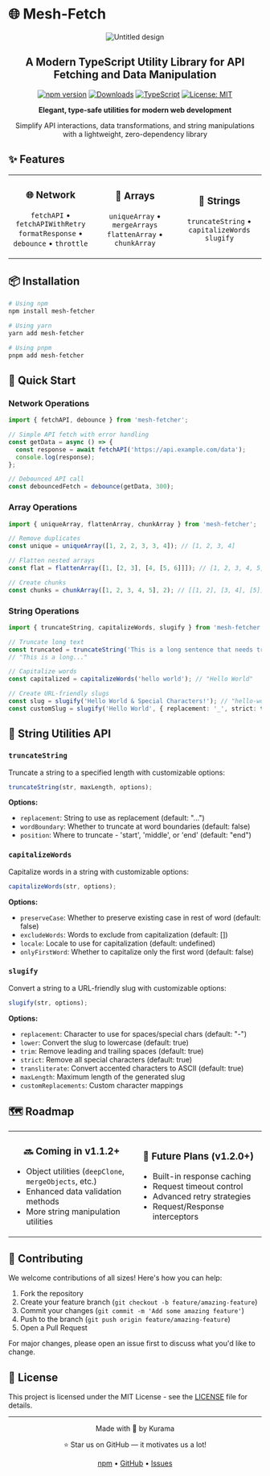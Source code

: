 # 🌐 Mesh-Fetch

<div align="center">

![Untitled design](https://github.com/user-attachments/assets/60200ff7-891a-4122-8a7a-40cfedb21299)

  <h2>A Modern TypeScript Utility Library for API Fetching and Data Manipulation</h2>

  [![npm version](https://img.shields.io/npm/v/mesh-fetcher?color=blue&label=npm)](https://www.npmjs.com/package/mesh-fetcher)
  [![Downloads](https://img.shields.io/npm/dt/mesh-fetcher?color=green&label=downloads)](https://www.npmjs.com/package/mesh-fetcher)
  [![TypeScript](https://img.shields.io/badge/TypeScript-Ready-blue?logo=typescript)](https://www.typescriptlang.org/)
  [![License: MIT](https://img.shields.io/badge/License-MIT-yellow.svg)](https://opensource.org/licenses/MIT)

</div>

<div align="center">
  <p><strong>Elegant, type-safe utilities for modern web development</strong></p>
  <p>Simplify API interactions, data transformations, and string manipulations with a lightweight, zero-dependency library</p>
</div>

## ✨ Features

<table>
  <tr>
    <td width="33%">
      <h3 align="center">🌐 Network</h3>
      <p align="center">
        <code>fetchAPI</code> • <code>fetchAPIWithRetry</code><br/>
        <code>formatResponse</code> • <code>debounce</code> • <code>throttle</code>
      </p>
    </td>
    <td width="33%">
      <h3 align="center">🔄 Arrays</h3>
      <p align="center">
        <code>uniqueArray</code> • <code>mergeArrays</code><br/>
        <code>flattenArray</code> • <code>chunkArray</code>
      </p>
    </td>
    <td width="33%">
      <h3 align="center">📝 Strings</h3>
      <p align="center">
        <code>truncateString</code> • <code>capitalizeWords</code><br/>
        <code>slugify</code>
      </p>
    </td>
  </tr>
</table>

## 📦 Installation

```bash
# Using npm
npm install mesh-fetcher

# Using yarn
yarn add mesh-fetcher

# Using pnpm
pnpm add mesh-fetcher
```

## 🚀 Quick Start

### Network Operations

```typescript
import { fetchAPI, debounce } from 'mesh-fetcher';

// Simple API fetch with error handling
const getData = async () => {
  const response = await fetchAPI('https://api.example.com/data');
  console.log(response);
};

// Debounced API call
const debouncedFetch = debounce(getData, 300);
```

### Array Operations

```typescript
import { uniqueArray, flattenArray, chunkArray } from 'mesh-fetcher';

// Remove duplicates
const unique = uniqueArray([1, 2, 2, 3, 3, 4]); // [1, 2, 3, 4]

// Flatten nested arrays
const flat = flattenArray([1, [2, 3], [4, [5, 6]]]); // [1, 2, 3, 4, 5, 6]

// Create chunks
const chunks = chunkArray([1, 2, 3, 4, 5], 2); // [[1, 2], [3, 4], [5]]
```

### String Operations

```typescript
import { truncateString, capitalizeWords, slugify } from 'mesh-fetcher';

// Truncate long text
const truncated = truncateString('This is a long sentence that needs truncating', 20);
// "This is a long..."

// Capitalize words
const capitalized = capitalizeWords('hello world'); // "Hello World"

// Create URL-friendly slugs
const slug = slugify('Hello World & Special Characters!'); // "hello-world-and-special-characters"
const customSlug = slugify('Hello World', { replacement: '_', strict: true }); // "hello_world"
```

## 📘 String Utilities API

### `truncateString`

Truncate a string to a specified length with customizable options:

```typescript
truncateString(str, maxLength, options);
```

**Options:**
- `replacement`: String to use as replacement (default: "...")
- `wordBoundary`: Whether to truncate at word boundaries (default: false)
- `position`: Where to truncate - 'start', 'middle', or 'end' (default: "end")

### `capitalizeWords`

Capitalize words in a string with customizable options:

```typescript
capitalizeWords(str, options);
```

**Options:**
- `preserveCase`: Whether to preserve existing case in rest of word (default: false)
- `excludeWords`: Words to exclude from capitalization (default: [])
- `locale`: Locale to use for capitalization (default: undefined)
- `onlyFirstWord`: Whether to capitalize only the first word (default: false)

### `slugify`

Convert a string to a URL-friendly slug with customizable options:

```typescript
slugify(str, options);
```

**Options:**
- `replacement`: Character to use for spaces/special chars (default: "-")
- `lower`: Convert the slug to lowercase (default: true)
- `trim`: Remove leading and trailing spaces (default: true)
- `strict`: Remove all special characters (default: true)
- `transliterate`: Convert accented characters to ASCII (default: true)
- `maxLength`: Maximum length of the generated slug
- `customReplacements`: Custom character mappings

## 🗺️ Roadmap

<table>
  <tr>
    <td width="50%">
      <h3 align="center">🔜 Coming in v1.1.2+</h3>
      <ul>
        <li>Object utilities (<code>deepClone</code>, <code>mergeObjects</code>, etc.)</li>
        <li>Enhanced data validation methods</li>
        <li>More string manipulation utilities</li>
      </ul>
    </td>
    <td width="50%">
      <h3 align="center">🔮 Future Plans (v1.2.0+)</h3>
      <ul>
        <li>Built-in response caching</li>
        <li>Request timeout control</li>
        <li>Advanced retry strategies</li>
        <li>Request/Response interceptors</li>
      </ul>
    </td>
  </tr>
</table>

## 🔧 Contributing

We welcome contributions of all sizes! Here's how you can help:

1. Fork the repository
2. Create your feature branch (`git checkout -b feature/amazing-feature`)
3. Commit your changes (`git commit -m 'Add some amazing feature'`)
4. Push to the branch (`git push origin feature/amazing-feature`)
5. Open a Pull Request

For major changes, please open an issue first to discuss what you'd like to change.

## 📄 License

This project is licensed under the MIT License - see the [LICENSE](LICENSE) file for details.

---

<div align="center">
  
  <p>Made with 💚 by Kurama</p>
  
  <p>⭐️ Star us on GitHub — it motivates us a lot!</p>
  
  <p>
    <a href="https://www.npmjs.com/package/mesh-fetcher">npm</a> •
    <a href="https://github.com/vedas-dixit/mesh-fetch">GitHub</a> •
    <a href="https://github.com/vedas-dixit/mesh-fetch/issues">Issues</a>
  </p>
  
</div>
